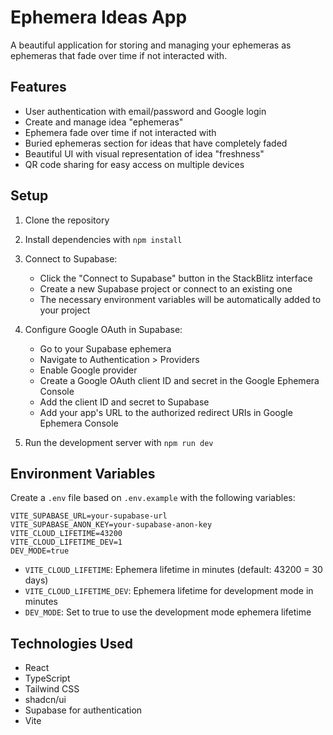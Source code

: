 # Ephemera Ideas App

A beautiful application for storing and managing your ephemeras as ephemeras that fade over time if not interacted with.

## Features

- User authentication with email/password and Google login
- Create and manage idea "ephemeras"
- Ephemera fade over time if not interacted with
- Buried ephemeras section for ideas that have completely faded
- Beautiful UI with visual representation of idea "freshness"
- QR code sharing for easy access on multiple devices

## Setup

1. Clone the repository
2. Install dependencies with `npm install`
3. Connect to Supabase:
   - Click the "Connect to Supabase" button in the StackBlitz interface
   - Create a new Supabase project or connect to an existing one
   - The necessary environment variables will be automatically added to your project

4. Configure Google OAuth in Supabase:
   - Go to your Supabase ephemera
   - Navigate to Authentication > Providers
   - Enable Google provider
   - Create a Google OAuth client ID and secret in the Google Ephemera Console
   - Add the client ID and secret to Supabase
   - Add your app's URL to the authorized redirect URIs in Google Ephemera Console

5. Run the development server with `npm run dev`

## Environment Variables

Create a `.env` file based on `.env.example` with the following variables:

```
VITE_SUPABASE_URL=your-supabase-url
VITE_SUPABASE_ANON_KEY=your-supabase-anon-key
VITE_CLOUD_LIFETIME=43200
VITE_CLOUD_LIFETIME_DEV=1
DEV_MODE=true
```

- `VITE_CLOUD_LIFETIME`: Ephemera lifetime in minutes (default: 43200 = 30 days)
- `VITE_CLOUD_LIFETIME_DEV`: Ephemera lifetime for development mode in minutes
- `DEV_MODE`: Set to true to use the development mode ephemera lifetime

## Technologies Used

- React
- TypeScript
- Tailwind CSS
- shadcn/ui
- Supabase for authentication
- Vite